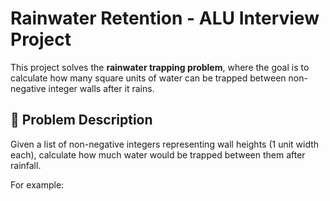 # Rainwater Retention - ALU Interview Project

This project solves the **rainwater trapping problem**, where the goal is to calculate how many square units of water can be trapped between non-negative integer walls after it rains.

## 📌 Problem Description

Given a list of non-negative integers representing wall heights (1 unit width each), calculate how much water would be trapped between them after rainfall.

For example:


